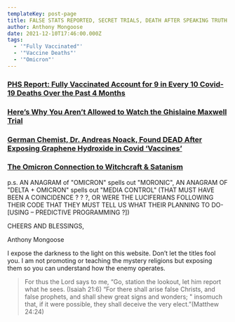 ```yaml
---
templateKey: post-page
title: FALSE STATS REPORTED, SECRET TRIALS, DEATH AFTER SPEAKING TRUTH
author: Anthony Mongoose
date: 2021-12-10T17:46:00.000Z
tags:
  - '"Fully Vaccinated"'
  - '"Vaccine Deaths"'
  - '"Omicron"'
---
```

### **[PHS Report: Fully Vaccinated Account for 9 in Every 10 Covid-19 Deaths Over the Past 4 Months](https://humansarefree.com/2021/12/phs-report-fully-vaccinated-account-for-9-in-every-10-covid-19-deaths-over-the-past-4-months.html)**

### **[Here’s Why You Aren’t Allowed to Watch the Ghislaine Maxwell Trial ](<### https://humansarefree.com/2021/12/secret-ghislaine-maxwell-trial.html>)**



### **[German Chemist, Dr. Andreas Noack, Found DEAD After Exposing Graphene Hydroxide in Covid ‘Vaccines’ ](<### https://humansarefree.com/2021/12/dr-andreas-noack-found-dead.html>)**



### **[The Omicron Connection to Witchcraft & Satanism](https://humansarefree.com/2021/12/omicron-connection-to-witchcraft-satanism.html)**

p.s. AN ANAGRAM of "OMICRON" spells out "MORONIC", AN ANAGRAM OF  "DELTA + OMICRON" spells out "MEDIA CONTROL" (THAT MUST HAVE BEEN A COINCIDENCE ? ? ?, OR WERE THE LUCIFERIANS FOLLOWING THEIR CODE THAT THEY MUST TELL US WHAT THEIR PLANNING TO DO- \[USING – PREDICTIVE PROGRAMMING ?])



CHEERS AND BLESSINGS, 

Anthony Mongoose 

I expose the darkness to the light on this website. Don’t let the titles fool you. I am not promoting or teaching the mystery religions but exposing them so you can understand how the enemy operates. 

> For thus the Lord says to me, “Go, station the lookout, let him report what he sees. (Isaiah 21:6) “For there shall arise false Christs, and false prophets, and shall shew great signs and wonders;                                                                                                                                                                                                                                                     " insomuch that, if it were possible, they shall deceive the very elect.”(Matthew 24:24)
